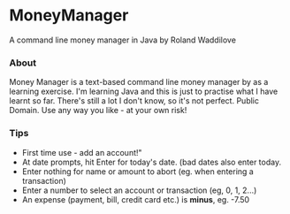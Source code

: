 # MoneyManager
 A command line money manager in Java by Roland Waddilove

### About
Money Manager is a text-based command line money manager by as a learning exercise. I'm learning Java and this is just to practise what I have learnt so far. There's still a lot I don't know, so it's not perfect. Public Domain. Use any way you like - at your own risk!

### Tips
* First time use - add an account!"
* At date prompts, hit Enter for today's date. (bad dates also enter today.
* Enter nothing for name or amount to abort (eg. when entering a transaction)
* Enter a number to select an account or transaction (eg, 0, 1, 2...)
* An expense (payment, bill, credit card etc.) is **minus**, eg. -7.50

